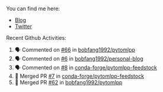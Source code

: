 You can find me here: 

* [Blog](https://csgrinding.xyz)
* [Twitter](https://twitter.com/BobFang1992)

Recent Github Activities:
<!--START_SECTION:activity-->
1. 🗣 Commented on [#66](https://github.com/bobfang1992/pytomlpp/issues/66) in [bobfang1992/pytomlpp](https://github.com/bobfang1992/pytomlpp)
2. 🗣 Commented on [#6](https://github.com/bobfang1992/personal-blog/issues/6) in [bobfang1992/personal-blog](https://github.com/bobfang1992/personal-blog)
3. 🗣 Commented on [#8](https://github.com/conda-forge/pytomlpp-feedstock/issues/8) in [conda-forge/pytomlpp-feedstock](https://github.com/conda-forge/pytomlpp-feedstock)
4. 🎉 Merged PR [#7](https://github.com/conda-forge/pytomlpp-feedstock/pull/7) in [conda-forge/pytomlpp-feedstock](https://github.com/conda-forge/pytomlpp-feedstock)
5. 🎉 Merged PR [#62](https://github.com/bobfang1992/pytomlpp/pull/62) in [bobfang1992/pytomlpp](https://github.com/bobfang1992/pytomlpp)
<!--END_SECTION:activity-->
